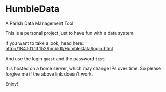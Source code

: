 # HumbleData
A Parish Data Management Tool

This is a personal project just to have fun with a data system.

If you want to take a look, head here: http://184.101.13.152/hmbldt/HumbleData/login.html

And use the login `guest` and the password `test` 

It is hosted on a home server, which may change IPs over time. So please forgive me if the above link doesn't work.

Enjoy!

